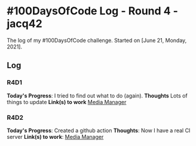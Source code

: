 # #100DaysOfCode Log - Round 4 - jacq42

The log of my #100DaysOfCode challenge. Started on [June 21, Monday, 2021].

## Log

### R4D1 
**Today's Progress**: I tried to find out what to do (again).
**Thoughts** Lots of things to update
**Link(s) to work** [Media Manager](https://github.com/jacq42/media-manager)

### R4D2
**Today's Progress**: Created a github action
**Thoughts**: Now I have a real CI server
**Link(s) to work**: [Media Manager](https://github.com/jacq42/media-manager)